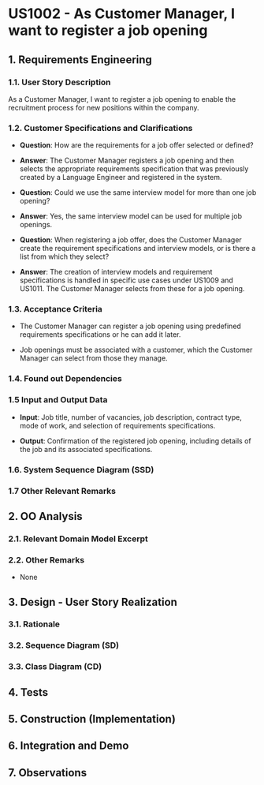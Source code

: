 # US1002 - As Customer Manager, I want to register a job opening

## 1. Requirements Engineering

### 1.1. User Story Description

As a Customer Manager, I want to register a job opening to enable the recruitment process for new positions within the company.

### 1.2. Customer Specifications and Clarifications

- **Question**: How are the requirements for a job offer selected or defined?
- **Answer**: The Customer Manager registers a job opening and then selects the appropriate requirements specification that was previously created by a Language Engineer and registered in the system.

- **Question**: Could we use the same interview model for more than one job opening?
- **Answer**: Yes, the same interview model can be used for multiple job openings.

- **Question**: When registering a job offer, does the Customer Manager create the requirement specifications and interview models, or is there a list from which they select?
- **Answer**: The creation of interview models and requirement specifications is handled in specific use cases under US1009 and US1011. The Customer Manager selects from these for a job opening.

### 1.3. Acceptance Criteria

- The Customer Manager can register a job opening using predefined requirements specifications or he can add it later.

- Job openings must be associated with a customer, which the Customer Manager can select from those they manage.

### 1.4. Found out Dependencies



### 1.5 Input and Output Data

- **Input**: Job title, number of vacancies, job description, contract type, mode of work, and selection of requirements specifications.


- **Output**: Confirmation of the registered job opening, including details of the job and its associated specifications.

### 1.6. System Sequence Diagram (SSD)


### 1.7 Other Relevant Remarks


## 2. OO Analysis

### 2.1. Relevant Domain Model Excerpt

### 2.2. Other Remarks

- None

## 3. Design - User Story Realization

### 3.1. Rationale



### 3.2. Sequence Diagram (SD)



### 3.3. Class Diagram (CD)



## 4. Tests 



## 5. Construction (Implementation)



## 6. Integration and Demo 



## 7. Observations


